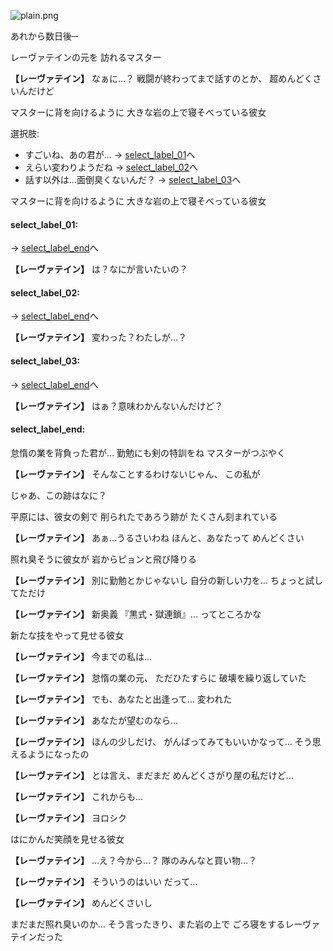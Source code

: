 
![plain.png](../images/backgrounds/plain.png)

あれから数日後─

レーヴァテインの元を
訪れるマスター

**【レーヴァテイン】**
なぁに…？
戦闘が終わってまで話すのとか、
超めんどくさいんだけど

マスターに背を向けるように
大きな岩の上で寝そべっている彼女

選択肢:
- すごいね、あの君が… → [select_label_01](#select_label_01)へ
- えらい変わりようだね → [select_label_02](#select_label_02)へ
- 話す以外は…面倒臭くないんだ？ → [select_label_03](#select_label_03)へ

マスターに背を向けるように
大きな岩の上で寝そべっている彼女

#### select_label_01:
 → [select_label_end](#select_label_end)へ

**【レーヴァテイン】**
は？なにが言いたいの？

#### select_label_02:
 → [select_label_end](#select_label_end)へ

**【レーヴァテイン】**
変わった？わたしが…？

#### select_label_03:
 → [select_label_end](#select_label_end)へ

**【レーヴァテイン】**
はぁ？意味わかんないんだけど？

#### select_label_end:

怠惰の業を背負った君が…
勤勉にも剣の特訓をね
マスターがつぶやく

**【レーヴァテイン】**
そんなことするわけないじゃん、
この私が

じゃあ、この跡はなに？

平原には、彼女の剣で
削られたであろう跡が
たくさん刻まれている

**【レーヴァテイン】**
あぁ…うるさいわね
ほんと、あなたって
めんどくさい

照れ臭そうに彼女が
岩からピョンと飛び降りる

**【レーヴァテイン】**
別に勤勉とかじゃないし
自分の新しい力を…
ちょっと試してただけ

**【レーヴァテイン】**
新奥義
『黒式・獄連鎖』…
ってところかな

新たな技をやって見せる彼女

**【レーヴァテイン】**
今までの私は…

**【レーヴァテイン】**
怠惰の業の元、
ただひたすらに
破壊を繰り返していた

**【レーヴァテイン】**
でも、あなたと出逢って…
変われた

**【レーヴァテイン】**
あなたが望むのなら…

**【レーヴァテイン】**
ほんの少しだけ、
がんばってみてもいいかなって…
そう思えるようになったの

**【レーヴァテイン】**
とは言え、まだまだ
めんどくさがり屋の私だけど…

**【レーヴァテイン】**
これからも…

**【レーヴァテイン】**
ヨロシク

はにかんだ笑顔を見せる彼女

**【レーヴァテイン】**
…え？今から…？
隊のみんなと買い物…？

**【レーヴァテイン】**
そういうのはいい
だって…

**【レーヴァテイン】**
めんどくさいし

まだまだ照れ臭いのか…
そう言ったきり、また岩の上で
ごろ寝をするレーヴァテインだった
